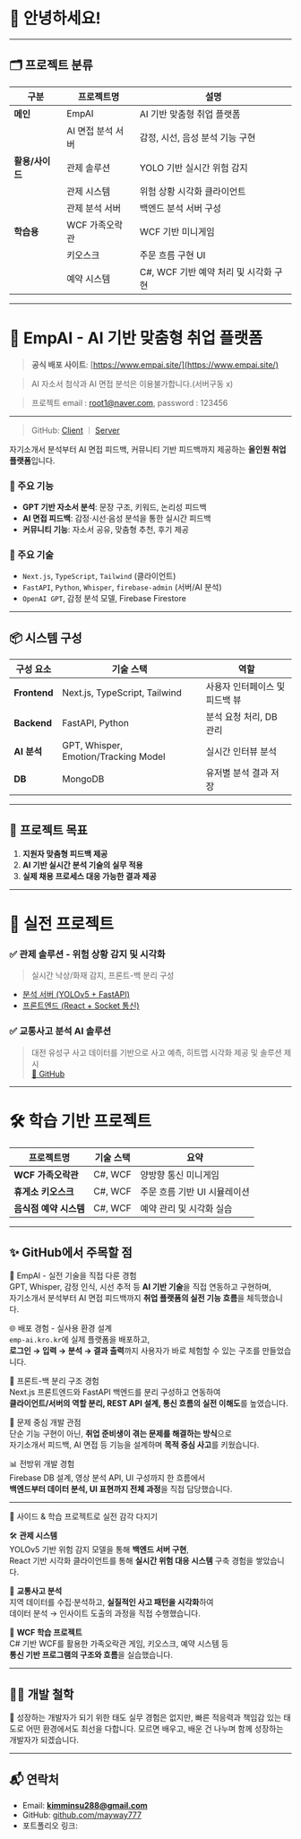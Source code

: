 # 👋 안녕하세요!

---
## 🗂️ 프로젝트 분류

| 구분       | 프로젝트명         | 설명                            |
|------------|--------------------|---------------------------------|
| **메인**   | EmpAI              | AI 기반 맞춤형 취업 플랫폼      |
|            | AI 면접 분석 서버  | 감정, 시선, 음성 분석 기능 구현 |
| **활용/사이드** | 관제 솔루션         | YOLO 기반 실시간 위험 감지      |
|            | 관제 시스템        | 위험 상황 시각화 클라이언트     |
|            | 관제 분석 서버     | 백엔드 분석 서버 구성            |
| **학습용** | WCF 가족오락관     | WCF 기반 미니게임                |
|            | 키오스크           | 주문 흐름 구현 UI               |
|            | 예약 시스템        | C#, WCF 기반 예약 처리 및 시각화 구현     |
---
# 🚀 EmpAI - AI 기반 맞춤형 취업 플랫폼  
> **공식 배포 사이트**: [https://www.empai.site/](https://www.empai.site/) 

> AI 자소서 첨삭과 AI 면접 분석은 이용불가합니다.(서버구동 x)

> 프로젝트 email : root1@naver.com, password : 123456
---
> GitHub: [Client](https://github.com/mayway777/empai-client) ｜ [Server](https://github.com/mayway777/empai-server)

               
자기소개서 분석부터 AI 면접 피드백, 커뮤니티 기반 피드백까지 제공하는 **올인원 취업 플랫폼**입니다.

### 📌 주요 기능
- **GPT 기반 자소서 분석**: 문장 구조, 키워드, 논리성 피드백
- **AI 면접 피드백**: 감정·시선·음성 분석을 통한 실시간 피드백
- **커뮤니티 기능**: 자소서 공유, 맞춤형 추천, 후기 제공

### 🔧 주요 기술
- `Next.js`, `TypeScript`, `Tailwind` (클라이언트)
- `FastAPI`, `Python`, `Whisper`, `firebase-admin` (서버/AI 분석)
- `OpenAI GPT`, 감정 분석 모델, Firebase Firestore

---

## 📦 시스템 구성

| 구성 요소 | 기술 스택 | 역할 |
|----------|------------|------|
| **Frontend** | Next.js, TypeScript, Tailwind | 사용자 인터페이스 및 피드백 뷰 |
| **Backend** | FastAPI, Python | 분석 요청 처리, DB 관리 |
| **AI 분석** | GPT, Whisper, Emotion/Tracking Model | 실시간 인터뷰 분석 |
| **DB** | MongoDB | 유저별 분석 결과 저장 |

---

## 🎯 프로젝트 목표

1. **지원자 맞춤형 피드백 제공**
2. **AI 기반 실시간 분석 기술의 실무 적용**
3. **실제 채용 프로세스 대응 가능한 결과 제공**

---

# 💼 실전 프로젝트

### ✅ 관제 솔루션 - 위험 상황 감지 및 시각화
> 실시간 낙상/화재 감지, 프론트-백 분리 구성

- [분석 서버 (YOLOv5 + FastAPI)](https://github.com/mayway777/Risk_Detection_Server)  
- [프론트엔드 (React + Socket 통신)](https://github.com/mayway777/Risk_Detection_Client)

### ✅ 교통사고 분석 AI 솔루션
> 대전 유성구 사고 데이터를 기반으로 사고 예측, 히트맵 시각화 제공 및 솔루션 제시  
[🔗 GitHub](https://github.com/mayway777/Daejeon_Yuseong_Accidents)

---

# 🛠 학습 기반 프로젝트

| 프로젝트명 | 기술 스택 | 요약 |
|------------|-----------|------|
| **WCF 가족오락관** | C#, WCF | 양방향 통신 미니게임 |
| **휴게소 키오스크** | C#, WCF | 주문 흐름 기반 UI 시뮬레이션 |
| **음식점 예약 시스템** | C#, WCF | 예약 관리 및 시각화 실습 |

---

## ✨ GitHub에서 주목할 점

🧩 EmpAI - 실전 기술을 직접 다룬 경험  
GPT, Whisper, 감정 인식, 시선 추적 등 **AI 기반 기술**을 직접 연동하고 구현하며,  
자기소개서 분석부터 AI 면접 피드백까지 **취업 플랫폼의 실전 기능 흐름**을 체득했습니다.

🌐 배포 경험 - 실사용 환경 설계  
`emp-ai.kro.kr`에 실제 플랫폼을 배포하고,  
**로그인 → 입력 → 분석 → 결과 출력**까지 사용자가 바로 체험할 수 있는 구조를 만들었습니다.

🧱 프론트-백 분리 구조 경험  
Next.js 프론트엔드와 FastAPI 백엔드를 분리 구성하고 연동하여  
**클라이언트/서버의 역할 분리, REST API 설계, 통신 흐름의 실전 이해도**를 높였습니다.

🔧 문제 중심 개발 관점  
단순 기능 구현이 아닌, **취업 준비생이 겪는 문제를 해결하는 방식**으로  
자기소개서 피드백, AI 면접 등 기능을 설계하며 **목적 중심 사고**를 키웠습니다.

📊 전방위 개발 경험  
Firebase DB 설계, 영상 분석 API, UI 구성까지 한 흐름에서  
**백엔드부터 데이터 분석, UI 표현까지 전체 과정**을 직접 담당했습니다.

---

🎯 사이드 & 학습 프로젝트로 실전 감각 다지기

🛠 **관제 시스템**  
YOLOv5 기반 위험 감지 모델을 통해 **백엔드 서버 구현**,  
React 기반 시각화 클라이언트를 통해 **실시간 위험 대응 시스템** 구축 경험을 쌓았습니다.

📌 **교통사고 분석**  
지역 데이터를 수집·분석하고, **실질적인 사고 패턴을 시각화**하여  
데이터 분석 → 인사이트 도출의 과정을 직접 수행했습니다.

💬 **WCF 학습 프로젝트**  
C# 기반 WCF를 활용한 가족오락관 게임, 키오스크, 예약 시스템 등  
**통신 기반 프로그램의 구조와 흐름**을 실습했습니다.

---

## 🙋‍♂️ 개발 철학

🎯 성장하는 개발자가 되기 위한 태도
실무 경험은 없지만, 빠른 적응력과 책임감 있는 태도로 어떤 환경에서도 최선을 다합니다.
모르면 배우고, 배운 건 나누며 함께 성장하는 개발자가 되겠습니다.

---

## 📬 연락처

- Email: **kimminsu288@gmail.com**  
- GitHub: [github.com/mayway777](https://github.com/mayway777)  
- 포트폴리오 링크:

